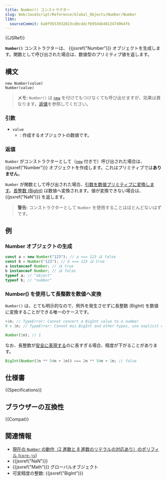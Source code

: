 ```yaml
---
title: Number() コンストラクター
slug: Web/JavaScript/Reference/Global_Objects/Number/Number
l10n:
  sourceCommit: 6a0f9553932823cd0c4dcf695d4b4813474964fb
---
```


{{JSRef}}

**`Number()`** コンストラクターは、 {{jsxref("Number")}} オブジェクトを生成します。関数として呼び出された場合は、数値型のプリミティブ値を返します。

## 構文

```js-nolint
new Number(value)
Number(value)
```

> **メモ:** `Number()` は [`new`](/ja/docs/Web/JavaScript/Reference/Operators/new) を付けてもつけなくても呼び出せますが、効果は異なります。[返値](#返値)を参照してください。

### 引数

- `value`
  - : 作成するオブジェクトの数値です。

### 返値

`Number` がコンストラクターとして（[`new`](/ja/docs/Web/JavaScript/Reference/Operators/new) 付きで）呼び出された場合は、{{jsxref("Number")}} オブジェクトを作成します。これはプリミティブでは**ありません**。

`Number` が関数として呼び出された場合、[引数を数値プリミティブに変換します](/ja/docs/Web/JavaScript/Reference/Global_Objects/Number#数値への変換)。[長整数 (BigInt)](/ja/docs/Web/JavaScript/Reference/Global_Objects/BigInt) は数値へ変換されます。値が変換できない場合は、{{jsxref("NaN")}} を返します。

> **警告:** コンストラクターとして `Number` を使用することはほとんどないはずです。

## 例

### Number オブジェクトの生成

```js
const a = new Number("123"); // a === 123 は false
const b = Number("123"); // b === 123 は true
a instanceof Number; // は true
b instanceof Number; // は false
typeof a; // "object"
typeof b; // "number"
```

### Number() を使用して長整数を数値へ変換

`Number()` は、とても明示的なので、例外を発生させずに長整数 (BigInt) を数値に変換することができる唯一のケースです。

```js example-bad
+1n; // TypeError: Cannot convert a BigInt value to a number
0 + 1n; // TypeError: Cannot mix BigInt and other types, use explicit conversions
```

```js example-good
Number(1n); // 1
```

なお、長整数が[安全に表現する](/ja/docs/Web/JavaScript/Reference/Global_Objects/Number/isSafeInteger)のに長すぎる場合、精度が下がることがあります。

```js
BigInt(Number(2n ** 54n + 1n)) === 2n ** 54n + 1n; // false
```

## 仕様書

{{Specifications}}

## ブラウザーの互換性

{{Compat}}

## 関連情報

- [現在の `Number` の動作（2 進数と 8 進数のリテラルの対応あり）のポリフィル (`core-js`)](https://github.com/zloirock/core-js#ecmascript-number)
- {{jsxref("NaN")}}
- {{jsxref("Math")}} グローバルオブジェクト
- 可変精度の整数: {{jsxref("BigInt")}}
